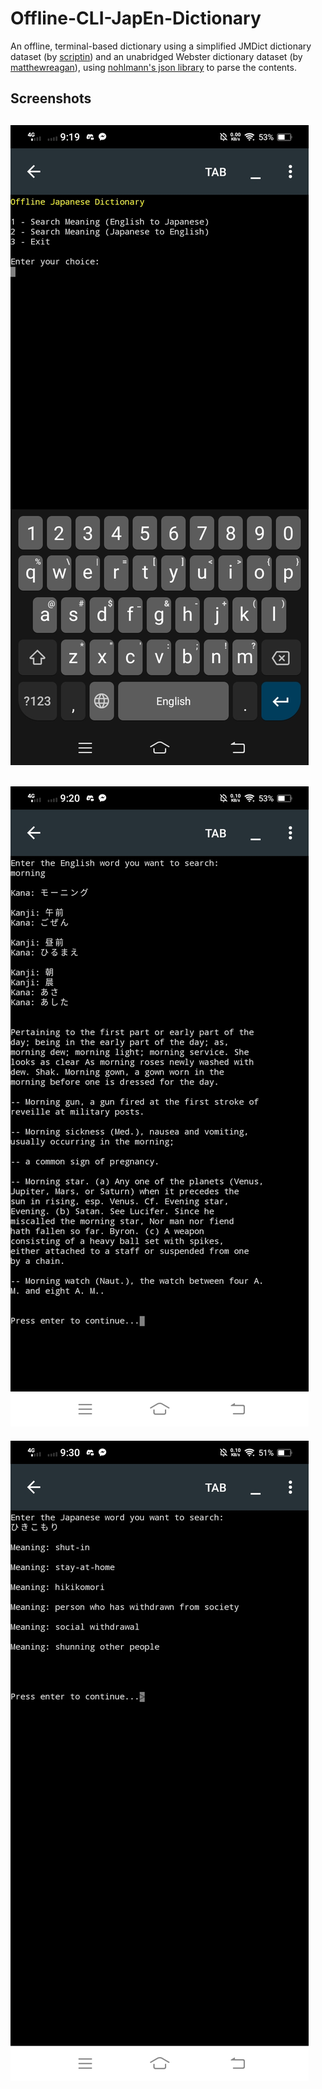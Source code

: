 # Offline-CLI-JapEn-Dictionary
An offline, terminal-based dictionary using a simplified JMDict dictionary dataset (by [scriptin](https://github.com/scriptin/jmdict-simplified)) and an unabridged Webster dictionary dataset (by [matthewreagan](https://github.com/matthewreagan/WebstersEnglishDictionary)), using [nohlmann's json library](https://github.com/nlohmann/json) to parse the contents.
## Screenshots
![ss1](https://raw.githubusercontent.com/vonnogadas/Console-JapEng-Dictionary/main/Screenshot_20230217_211943.jpg)
---
![ss2](https://raw.githubusercontent.com/vonnogadas/Console-JapEng-Dictionary/main/Screenshot_20230217_212019.jpg)
---
![ss3](https://raw.githubusercontent.com/vonnogadas/Console-JapEng-Dictionary/main/Screenshot_20230217_213048.jpg)
